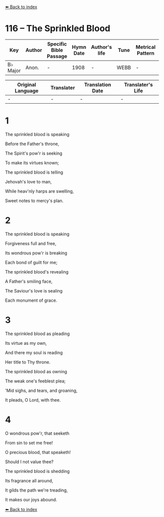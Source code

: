 [⬅️ Back to index](../README.md)

# 116 – The Sprinkled Blood

Key | Author   | Specific Bible Passage     |Hymn Date |Author's life |Tune |Metrical Pattern   |Composer/Source
-- | --------- | ---------------------------|----------|--------------|-----|-------------------|-------------  
B♭ Major |Anon. |- |1908 |- |WEBB |- |Webb

Original Language | Translater | Translation Date   | Translater's Life  
----------------- | --------- | --------------------|-------------     
\- |- |- |-




# 1

The sprinkled blood is speaking

Before the Father's throne,

The Spirit's pow'r is seeking

To make its virtues known;

The sprinkled blood is telling

Jehovah's love to man,

While heav'nly harps are swelling,

Sweet notes to mercy's plan.



# 2

The sprinkled blood is speaking

Forgiveness full and free,

Its wondrous pow'r is breaking

Each bond of guilt for me;

The sprinkled blood's revealing

A Father's smiling face,

The Saviour's love is sealing

Each monument of grace.



# 3

The sprinkled blood as pleading 

Its virtue as my own,

And there my soul is reading

Her title to Thy throne.

The sprinkled blood as owning

The weak one's feeblest plea;

'Mid sighs, and tears, and groaning,

It pleads, O Lord, with thee.



# 4

O wondrous pow'r, that seeketh

From sin to set me free!

O precious blood, that speaketh!

Should I not value thee?

The sprinkled blood is shedding

Its fragrance all around,

It gilds the path we're treading,

It makes our joys abound. 

[⬅️ Back to index](../README.md)
